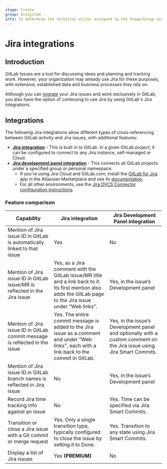 ```yaml
---
stage: Create
group: Ecosystem
info: To determine the technical writer assigned to the Stage/Group associated with this page, see https://about.gitlab.com/handbook/engineering/ux/technical-writing/#assignments
---
```


# Jira integrations

## Introduction

GitLab Issues are a tool for discussing ideas and planning and tracking work. However, your organization may already use Jira for these purposes, with
extensive, established data and business processes they rely on.

Although you can [migrate](../../../user/project/import/jira.md) your Jira issues and work exclusively in GitLab, you also have the option of continuing to use Jira by using GitLab's Jira integrations.

## Integrations

The following Jira integrations allow different types of cross-referencing between GitLab activity and Jira issues, with additional features:

- [**Jira integration**](jira.md) - This is built in to GitLab. In a given GitLab project, it can be configured to connect to any Jira instance, self-managed or Cloud.
- [**Jira development panel integration**](../../../integration/jira_development_panel.md) - This connects all GitLab projects under a specified group or personal namespace.
  - If you're using Jira Cloud and GitLab.com, install the [GitLab for Jira](https://marketplace.atlassian.com/apps/1221011/gitlab-com-for-jira-cloud) app in the Atlassian Marketplace and see its [documentation](../../../integration/jira_development_panel.md#gitlab-for-jira-app).
  - For all other environments, use the [Jira DVCS Connector configuration instructions](../../../integration/jira_development_panel.md#configuration).

### Feature comparison

| Capability                                                                  | Jira integration                                                                                                                                              | Jira Development Panel integration                                                                                     |
|-----------------------------------------------------------------------------|---------------------------------------------------------------------------------------------------------------------------------------------------------------|------------------------------------------------------------------------------------------------------------------------|
| Mention of Jira issue ID in GitLab is automatically linked to that issue    | Yes                                                                                                                                                           | No                                                                                                                     |
| Mention of Jira issue ID in GitLab issue/MR is reflected in the Jira issue  | Yes, as a Jira comment with the GitLab issue/MR title and a link back to it. Its first mention also adds the GitLab page to the Jira issue under “Web links”. | Yes, in the issue’s Development panel                                                                                  |
| Mention of Jira issue ID in GitLab commit message is reflected in the issue | Yes. The entire commit message is added to the Jira issue as a comment and under “Web links”, each with a link back to the commit in GitLab.                  | Yes, in the issue’s Development panel and optionally with a custom comment on the Jira issue using Jira Smart Commits. |
| Mention of Jira issue ID in GitLab branch names is reflected in Jira issue  | No                                                                                                                                                            | Yes, in the issue’s Development panel                                                                                  |
| Record Jira time tracking info against an issue                             | No                                                                                                                                                            | Yes. Time can be specified via Jira Smart Commits.                                                                     |
| Transition or close a Jira issue with a Git commit or merge request         | Yes. Only a single transition type, typically configured to close the issue by setting it to Done.                                                            | Yes. Transition to any state using Jira Smart Commits.                                                                 |
| Display a list of Jira issues                                               | Yes **(PREMIUM)**                                                                                                                                             | No                                                                                                                     |
